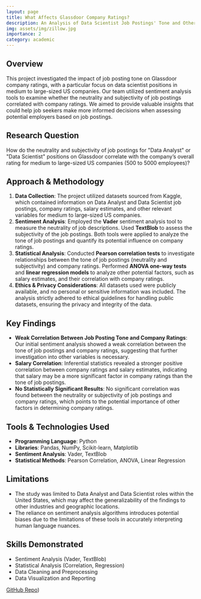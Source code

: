 ```yaml
---
layout: page
title: What Affects Glassdoor Company Ratings?
description: An Analysis of Data Scientist Job Postings' Tone and Other Potential Factors
img: assets/img/zillow.jpg
importance: 2
category: academic
---
```


## Overview
This project investigated the impact of job posting tone on Glassdoor company ratings, with a particular focus on data scientist positions in medium to large-sized US companies. Our team utilized sentiment analysis tools to examine whether the neutrality and subjectivity of job postings correlated with company ratings. We aimed to provide valuable insights that could help job seekers make more informed decisions when assessing potential employers based on job postings.

## Research Question
How do the neutrality and subjectivity of job postings for "Data Analyst" or "Data Scientist" positions on Glassdoor correlate with the company’s overall rating for medium to large-sized US companies (500 to 5000 employees)?

## Approach & Methodology
1. **Data Collection**: The project utilized datasets sourced from Kaggle, which contained information on Data Analyst and Data Scientist job postings, company ratings, salary estimates, and other relevant variables for medium to large-sized US companies.
2. **Sentiment Analysis**: Employed the **Vader** sentiment analysis tool to measure the neutrality of job descriptions. Used **TextBlob** to assess the subjectivity of the job postings. Both tools were applied to analyze the tone of job postings and quantify its potential influence on company ratings.
4. **Statistical Analysis**: Conducted **Pearson correlation tests** to investigate relationships between the tone of job postings (neutrality and subjectivity) and company ratings. Performed **ANOVA one-way tests** and **linear regression models** to analyze other potential factors, such as salary estimates, and their correlation with company ratings.
5. **Ethics & Privacy Considerations**: All datasets used were publicly available, and no personal or sensitive information was included. The analysis strictly adhered to ethical guidelines for handling public datasets, ensuring the privacy and integrity of the data.

## Key Findings
+ **Weak Correlation Between Job Posting Tone and Company Ratings**: Our initial sentiment analysis showed a weak correlation between the tone of job postings and company ratings, suggesting that further investigation into other variables is necessary.
+ **Salary Correlation**: Inferential statistics revealed a stronger positive correlation between company ratings and salary estimates, indicating that salary may be a more significant factor in company ratings than the tone of job postings.
+ **No Statistically Significant Results**: No significant correlation was found between the neutrality or subjectivity of job postings and company ratings, which points to the potential importance of other factors in determining company ratings.

## Tools & Technologies Used
- **Programming Language**: Python
- **Libraries**: Pandas, NumPy, Scikit-learn, Matplotlib
- **Sentiment Analysis**: Vader, TextBlob
- **Statistical Methods**: Pearson Correlation, ANOVA, Linear Regression

## Limitations
+ The study was limited to Data Analyst and Data Scientist roles within the United States, which may affect the generalizability of the findings to other industries and geographic locations.
+ The reliance on sentiment analysis algorithms introduces potential biases due to the limitations of these tools in accurately interpreting human language nuances.

## Skills Demonstrated
- Sentiment Analysis (Vader, TextBlob)
- Statistical Analysis (Correlation, Regression)
- Data Cleaning and Preprocessing
- Data Visualization and Reporting

[GitHub Repo](https://github.com/pranjlikhanna/Data-Science-in-Practice-COGS-108-Project))


